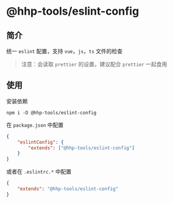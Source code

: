 # @hhp-tools/eslint-config

## 简介

统一 `eslint` 配置，支持 `vue`，`js`，`ts` 文件的检查

> 注意：会读取 `prettier` 的设置，建议配合 `prettier` 一起食用

## 使用

安装依赖

```shell
npm i -D @hhp-tools/eslint-config
```

在 `package.json` 中配置

```json
{
    "eslintConfig": {
        "extends": ["@hhp-tools/eslint-config"]
    }
}
```

或者在 `.eslintrc.*` 中配置

```json
{
    "extends": "@hhp-tools/eslint-config"
}
```
